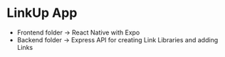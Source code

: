# LinkUp App

- Frontend folder -> React Native with Expo
- Backend folder -> Express API for creating Link Libraries and adding Links
